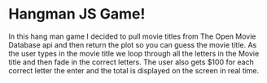 # Hangman JS Game! 


In this hang man game I decided to pull movie titles from The Open Movie Database api  and then return the plot so you can guess the movie title. As the user types in the movie title we loop through all the letters in the Movie title and then fade in the correct letters. The user also gets $100 for each correct letter the enter and the total is displayed on the screen in real time. 
